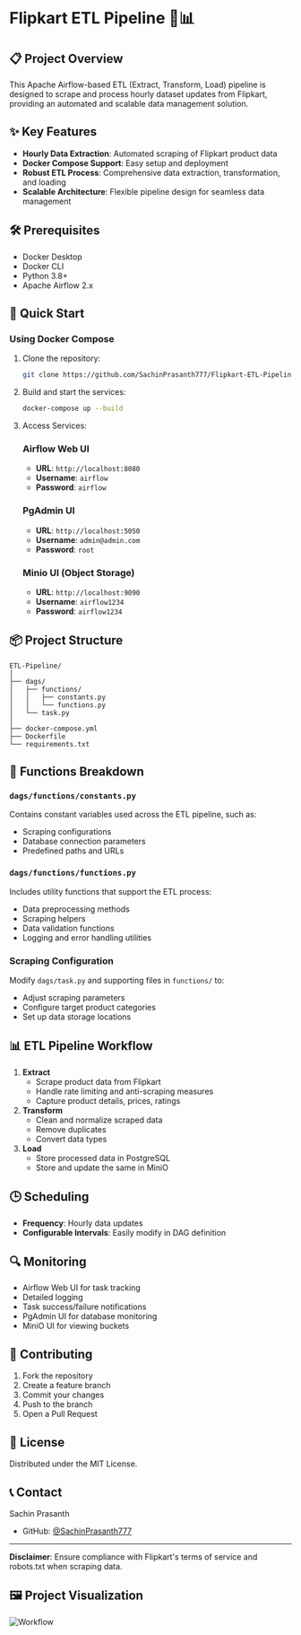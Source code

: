 # Flipkart ETL Pipeline 🛒📊

## 📋 Project Overview
This Apache Airflow-based ETL (Extract, Transform, Load) pipeline is designed to scrape and process hourly dataset updates from Flipkart, providing an automated and scalable data management solution.

## ✨ Key Features
- **Hourly Data Extraction**: Automated scraping of Flipkart product data
- **Docker Compose Support**: Easy setup and deployment
- **Robust ETL Process**: Comprehensive data extraction, transformation, and loading
- **Scalable Architecture**: Flexible pipeline design for seamless data management

## 🛠 Prerequisites
- Docker Desktop
- Docker CLI
- Python 3.8+
- Apache Airflow 2.x

## 🚀 Quick Start
### Using Docker Compose
1. Clone the repository:
   ```bash
   git clone https://github.com/SachinPrasanth777/Flipkart-ETL-Pipeline
   ```
2. Build and start the services:
   ```bash
   docker-compose up --build
   ```
3. Access Services:
   ### Airflow Web UI
   - **URL**: `http://localhost:8080`
   - **Username**: `airflow`
   - **Password**: `airflow`
   ### PgAdmin UI
   - **URL**: `http://localhost:5050`
   - **Username**: `admin@admin.com`
   - **Password**: `root`
   ### Minio UI (Object Storage)
   - **URL**: `http://localhost:9090`
   - **Username**: `airflow1234`
   - **Password**: `airflow1234`

## 📦 Project Structure
```
ETL-Pipeline/
│
├── dags/                   
│   ├── functions/          
│   │   ├── constants.py    
│   │   └── functions.py    
│   └── task.py     
│
├── docker-compose.yml      
├── Dockerfile              
└── requirements.txt        
```

## 📂 Functions Breakdown
### `dags/functions/constants.py`
Contains constant variables used across the ETL pipeline, such as:
- Scraping configurations
- Database connection parameters
- Predefined paths and URLs

### `dags/functions/functions.py`
Includes utility functions that support the ETL process:
- Data preprocessing methods
- Scraping helpers
- Data validation functions
- Logging and error handling utilities

### Scraping Configuration
Modify `dags/task.py` and supporting files in `functions/` to:
- Adjust scraping parameters
- Configure target product categories
- Set up data storage locations

## 📊 ETL Pipeline Workflow
1. **Extract**
   - Scrape product data from Flipkart
   - Handle rate limiting and anti-scraping measures
   - Capture product details, prices, ratings
2. **Transform**
   - Clean and normalize scraped data
   - Remove duplicates
   - Convert data types
3. **Load**
   - Store processed data in PostgreSQL
   - Store and update the same in MiniO

## 🕒 Scheduling
- **Frequency**: Hourly data updates
- **Configurable Intervals**: Easily modify in DAG definition

## 🔍 Monitoring
- Airflow Web UI for task tracking
- Detailed logging
- Task success/failure notifications
- PgAdmin UI for database monitoring
- MiniO UI for viewing buckets

## 🤝 Contributing
1. Fork the repository
2. Create a feature branch
3. Commit your changes
4. Push to the branch
5. Open a Pull Request

## 📄 License
Distributed under the MIT License.

## 📞 Contact
Sachin Prasanth
- GitHub: [@SachinPrasanth777](https://github.com/SachinPrasanth777)

---

**Disclaimer**: Ensure compliance with Flipkart's terms of service and robots.txt when scraping data.

## 🖼️ Project Visualization
![Workflow](https://github.com/user-attachments/assets/1d6f8849-ae67-4d79-8f6e-323d8824116a)
